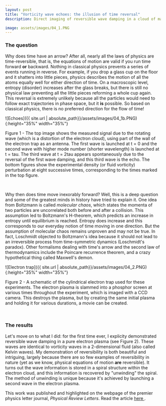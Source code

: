 ```yaml
---
layout: post
title: "Vorticity wave echoes: the illusion of time reversal"
description: Direct imaging of reversible wave damping in a cloud of magnetized electrons. Why is time reversal not seen in everyday life?

image: assets/images/04_1.PNG
---
```



### The question

Why does time have an arrow? After all, nearly all the laws of physics are time-reversible, that is, the equations of motion are valid if you run time forward **or** backward. Nothing in classical physics prevents a series of events running in reverse. For example, if you drop a glass cup on the floor and it shatters into little pieces, physics describes the motion of all the atoms equally well for either direction of time. On a macroscopic level, entropy (disorder) increases after the glass breaks, but there is still no physical law preventing all the little pieces reforming a whole cup again. This reversal is extremely unlikely because all the particles would need to follow exact trajectories in phase space, but it **is** possible. So based on classical physics, there is no preferred direction for the flow of time!



![Echoes]({{ site.url | absolute_path}}/assets/images/04_1b.PNG){:height="35%" width="35%"}
  <figcaption>
  	Figure 1 - The top image shows the measured signal due to the rotating wave (which is a distortion of the electron cloud), using part of the wall of the electron trap as an antenna. The first wave is launched at t = 0 and the second wave with higher mode number (shorter wavelength) is launched at t = tau. The third wave at t = 2tau appears spontaneously due to the reversal of the first wave damping, and this third wave is the echo. The bottom figures show the experimental density (or fluid vorticity) perturbation at eight successive times, corresponding to the times marked in the top figure.
  </figcaption>
<p>&nbsp;</p>

Why then does time move inexorably forward? Well, this is a deep question and some of the greatest minds in history have tried to explain it. One idea from Boltzmann is called *molecular chaos*, which states the momenta of two particles are uncorrelated both before and after a collision. This assumption led to Boltzmann's H-theorem, which predicts an increase in entropy until equilibrium is reached. Entropy does increase and this corresponds to our everyday notion of time moving in one direction. But the assumption of molecular chaos remains unproven and may not be true. In fact, Loschmidt objected to Boltzmann's idea because it should not lead to an irreversible process from time-symmetric dynamics (Loschmidt's paradox). Other formalisms dealing with time's arrow and the second law of thermodynamics include the Poincare recurrence theorem, and a crazy hypothetical thing called Maxwell's demon.

![Electron trap]({{ site.url | absolute_path}}/assets/images/04_2.PNG){:height="35%" width="35%"}
  <figcaption>
  	Figure 2 - A schematic of the cylindrical electron trap used for these experiments. The electron plasma is slammed into a phosphor screen at various times throughout the experiment, which is imaged with a CCD camera. This destroys the plasma, but by creating the same initial plasma and holding it for various durations, a movie can be created.
  </figcaption>
<p>&nbsp;</p>
 

### The results

Let's move on to what I did: for the first time ever, I explicity demonstrated reversible wave damping in a pure electron plasma (see Figure 2). These waves are identical to vorticity waves in a 2-dimensional fluid (also called Kelvin waves). My demonstration of reversibility is both beautiful and intriguing, largely because there are so few examples of reversibility in nature (yet as we know, physical equations of motion **are** reversible). It turns out the wave information is stored in a spiral structure within the electron cloud, and this information is recovered by "unwinding" the spiral. The method of unwinding is unique because it's achieved by launching a second wave in the electron plasma.



This work was published and highlighted on the webpage of the premier physics letter journal, *Physical Review Letters*. Read the article <a href = " {{ site.url }}/assets/publications/4.pdf ">here </a>.


<!--
<a href = " {{ site.url }} /post/projects "> Back to Projects </a>
-->




